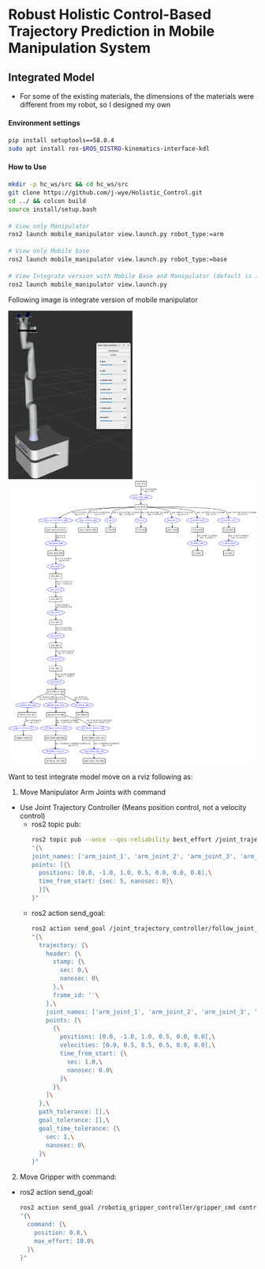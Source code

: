# Robust Holistic Control-Based Trajectory Prediction in Mobile Manipulation System

## Integrated Model
- For some of the existing materials, the dimensions of the materials were different from my robot, so I designed my own

#### Environment settings
```bash
pip install setuptools==58.0.4
sudo apt install ros-$ROS_DISTRO-kinematics-interface-kdl
```

#### How to Use
```bash
mkdir -p hc_ws/src && cd hc_ws/src
git clone https://github.com/j-wye/Holistic_Control.git
cd ../ && colcon build
source install/setup.bash

# View only Manipulator
ros2 launch mobile_manipulator view.launch.py robot_type:=arm

# View only Mobile base
ros2 launch mobile_manipulator view.launch.py robot_type:=base

# View Integrate version with Mobile Base and Manipulator (default is integrate)
ros2 launch mobile_manipulator view.launch.py
```

Following image is integrate version of mobile manipulator

<img src="./mobile_manipulator/img/success_model.png" width=50%>
<img src="./mobile_manipulator/img/urdf_structure.png" >

<!-- install this first before launch following as:
```bash
sudo apt install -y ros-${ROS_DISTRO}-gazebo-ros2-control*
sudo apt install -y ros-${ROS_DISTRO}-topic-based-ros2-control*
sudo apt install -y ros-${ROS_DISTRO}-picknik-*
sudo apt install -y ros-${ROS_DISTRO}-diff-drive-controller*
sudo apt install -y ros-${ROS_DISTRO}-ros2-control*
``` -->

Want to test integrate model move on a rviz following as:

1. Move Manipulator Arm Joints with command

  - Use Joint Trajectory Controller (Means position control, not a velocity control)
    - ros2 topic pub:
      ```bash
      ros2 topic pub --once --qos-reliability best_effort /joint_trajectory_controller/joint_trajectory trajectory_msgs/msg/JointTrajectory \
      "{\
      joint_names: ['arm_joint_1', 'arm_joint_2', 'arm_joint_3', 'arm_joint_4', 'arm_joint_5', 'arm_joint_6', 'right_finger_bottom_joint'],\
      points: [{\
        positions: [0.0, -1.0, 1.0, 0.5, 0.0, 0.0, 0.8],\
        time_from_start: {sec: 5, nanosec: 0}\
        }]\
      }"
      ```
    - ros2 action send_goal:
      ```bash
      ros2 action send_goal /joint_trajectory_controller/follow_joint_trajectory control_msgs/action/FollowJointTrajectory \
      "{\
        trajectory: {\
          header: {\
            stamp: {\
              sec: 0,\
              nanosec: 0\
            },\
            frame_id: ''\
          },\
          joint_names: ['arm_joint_1', 'arm_joint_2', 'arm_joint_3', 'arm_joint_4', 'arm_joint_5', 'arm_joint_6'],\
          points: [\
            {\
              positions: [0.0, -1.0, 1.0, 0.5, 0.0, 0.0],\
              velocities: [0.0, 0.5, 0.5, 0.5, 0.0, 0.0],\
              time_from_start: {\
                sec: 1.0,\
                nanosec: 0.0\
              }\
            }\
          ]\
        },\
        path_tolerance: [],\
        goal_tolerance: [],\
        goal_time_tolerance: {\
          sec: 1,\
          nanosec: 0\
        }\
      }"
      ```
2. Move Gripper with command:
  - ros2 action send_goal:
    ```bash
    ros2 action send_goal /robotiq_gripper_controller/gripper_cmd control_msgs/action/GripperCommand \
    "{\
      command: {\
        position: 0.8,\
        max_effort: 10.0\
      }\
    }"
```
